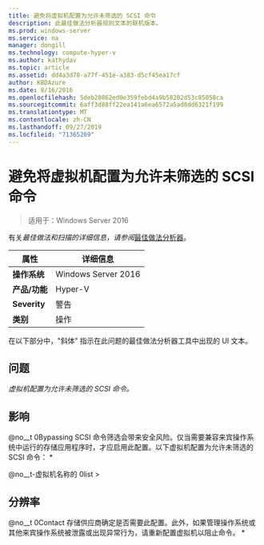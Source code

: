 ```yaml
---
title: 避免将虚拟机配置为允许未筛选的 SCSI 命令
description: 此最佳做法分析器规则文本的联机版本。
ms.prod: windows-server
ms.service: na
manager: dongill
ms.technology: compute-hyper-v
ms.author: kathydav
ms.topic: article
ms.assetid: dd4a3d78-a77f-451e-a383-d5cf45ea17cf
author: KBDAzure
ms.date: 8/16/2016
ms.openlocfilehash: 5deb20862ed0e359febd4a9b58202d53c85058ca
ms.sourcegitcommit: 6aff3d88ff22ea141a6ea6572a5ad8dd6321f199
ms.translationtype: MT
ms.contentlocale: zh-CN
ms.lasthandoff: 09/27/2019
ms.locfileid: "71365269"
---
```

# <a name="avoid-configuring-virtual-machines-to-allow-unfiltered-scsi-commands"></a>避免将虚拟机配置为允许未筛选的 SCSI 命令

>适用于：Windows Server 2016


  
有关*最佳做法和扫描的详细信息，请参阅*[最佳做法分析器](https://go.microsoft.com/fwlink/?LinkId=122786)。  
  
|属性|详细信息|  
|-|-|  
|**操作系统**|Windows Server 2016|  
|**产品/功能**|Hyper-V|  
|**Severity**|警告|  
|**类别**|操作|  
  
在以下部分中，"斜体" 指示在此问题的最佳做法分析器工具中出现的 UI 文本。  
  
## <a name="issue"></a>问题  
  
*虚拟机配置为允许未筛选的 SCSI 命令。*  
  
## <a name="impact"></a>影响  
  
@no__t 0Bypassing SCSI 命令筛选会带来安全风险。仅当需要兼容来宾操作系统中运行的存储应用程序时，才应启用此配置。以下虚拟机配置为允许未筛选的 SCSI 命令： *  
  
@no__t-虚拟机名称的 0list >  
  
## <a name="resolution"></a>分辨率  
  
@no__t 0Contact 存储供应商确定是否需要此配置。此外，如果管理操作系统或其他来宾操作系统被泄露或出现异常行为，请重新配置虚拟机以阻止命令。 *  
  


